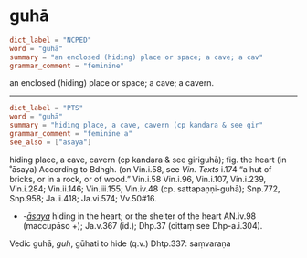 # guhā

``` toml
dict_label = "NCPED"
word = "guhā"
summary = "an enclosed (hiding) place or space; a cave; a cav"
grammar_comment = "feminine"
```

an enclosed (hiding) place or space; a cave; a cavern.

--------------------

``` toml
dict_label = "PTS"
word = "guhā"
summary = "hiding place, a cave, cavern (cp kandara & see gir"
grammar_comment = "feminine a"
see_also = ["āsaya"]
```

hiding place, a cave, cavern (cp kandara & see giriguhā); fig. the heart (in ˚āsaya) According to Bdhgh. (on Vin.i.58, see *Vin. Texts* i.174 “a hut of bricks, or in a rock, or of wood.” Vin.i.58 Vin.i.96, Vin.i.107, Vin.i.239, Vin.i.284; Vin.ii.146; Vin.iii.155; Vin.iv.48 (cp. sattapaṇṇi\-guhā); Snp.772, Snp.958; Ja.ii.418; Ja.vi.574; Vv.50#16.

* *\-[āsaya](āsaya.md)* hiding in the heart; or the shelter of the heart AN.iv.98 (maccupāso \+); Ja.v.367 (id.); Dhp.37 (cittaṃ see Dhp\-a.i.304).

Vedic guhā, *guh*, gūhati to hide (q.v.) Dhtp.337: saṃvaraṇa

